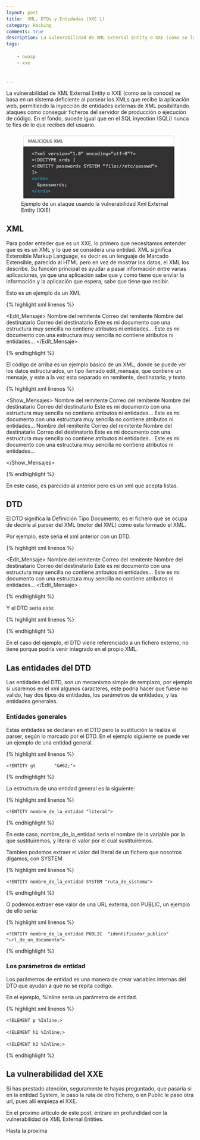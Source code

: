 ```yaml
---
layout: post
title:  XML, DTDs y Entidades (XXE 1)
category: Hacking
comments: true
description: La vulnerabilidad de XML External Entity o XXE (como se la conoce) se basa en un sistema deficiente al parsear los XMLs que recibe la aplicación web, permitiendo la inyección de entidades externas de XML posibilitando ataques como conseguir ficheros del servidor de producción o ejecución de código. En el fondo, sucede igual que en el SQL inyection (SQLi) nunca te fíes de lo que recibes del usuario.
tags:   

    - owasp
    - xxe
    

---
```


La vulnerabilidad de XML External Entity o XXE (como se la conoce) se basa en un sistema deficiente al parsear los XMLs que recibe la aplicación web, permitiendo la inyección de entidades externas de XML posibilitando ataques como conseguir ficheros del servidor de producción o ejecución de código. En el fondo, sucede igual que en el SQL inyection (SQLi) nunca te fíes de lo que recibes del usuario.

<figure>
<img alt="Ejemplo de un ataque usando la vulnerabilidad Xml External Entity (XXE)" class="img img-responsive" src="/resources/images/xxe_ejemplo_xml_external_entitity.jpg"/>
<figcaption>
Ejemplo de un ataque usando la vulnerabilidad Xml External Entity (XXE)
</figcaption>
</figure>

## XML

Para poder enteder que es un XXE, lo primero que necesitamos entender que es es un XML y lo que se considera una entidad. XML significa Extensible Markup Language, es decir es un lenguaje de Marcado Extensible, parecido al HTML pero en vez de mostrar los datos, el XML los describe. Su función principal es ayudar a pasar información entre varias aplicaciones, ya que una aplicación sabe que y como tiene que enviar la información y la aplicación que espera, sabe que tiene que recibir.

Esto es un ejemplo de un XML

{% highlight xml linenos %}

<?xml version="1.0" encoding="UTF-8" ?>
<Edit_Mensaje>
     <Mensaje>
          <Remitente>
               <Nombre>Nombre del remitente</Nombre>
               <Mail> Correo del remitente </Mail>
          </Remitente>
          <Destinatario>
               <Nombre>Nombre del destinatario</Nombre>
               <Mail>Correo del destinatario</Mail>
          </Destinatario>
          <Texto>
               <Asunto>
                    Este es mi documento con una estructura muy sencilla 
                    no contiene atributos ni entidades...
               </Asunto>
               <Parrafo>
                    Este es mi documento con una estructura muy sencilla 
                    no contiene atributos ni entidades...
               </Parrafo>
          </Texto>
     </Mensaje>
</Edit_Mensaje>

{% endhighlight %}

El código de arriba es un ejemplo básico de un XML, donde se puede ver los datos estructurados, un tipo llamado edit_mensaje, que contiene un mensaje, y este a la vez esta separado en remitente, destinatario, y texto.

{% highlight xml linenos %}

<?xml version="1.0" encoding="UTF-8" ?>
<Show_Mensajes>
     <Mensaje>
          <Remitente>
               <Nombre>Nombre del remitente</Nombre>
               <Mail> Correo del remitente </Mail>
          </Remitente>
          <Destinatario>
               <Nombre>Nombre del destinatario</Nombre>
               <Mail>Correo del destinatario</Mail>
          </Destinatario>
          <Texto>
               <Asunto>
                    Este es mi documento con una estructura muy sencilla 
                    no contiene atributos ni entidades...
               </Asunto>
               <Parrafo>
                    Este es mi documento con una estructura muy sencilla 
                    no contiene atributos ni entidades...
               </Parrafo>
          </Texto>
     </Mensaje>
     <Mensaje>
          <Remitente>
               <Nombre>Nombre del remitente</Nombre>
               <Mail> Correo del remitente </Mail>
          </Remitente>
          <Destinatario>
               <Nombre>Nombre del destinatario</Nombre>
               <Mail>Correo del destinatario</Mail>
          </Destinatario>
          <Texto>
               <Asunto>
                    Este es mi documento con una estructura muy sencilla 
                    no contiene atributos ni entidades...
               </Asunto>
               <Parrafo>
                    Este es mi documento con una estructura muy sencilla 
                    no contiene atributos ni entidades...
               </Parrafo>
          </Texto>
     </Mensaje>

</Show_Mensajes>

{% endhighlight %}

En este caso, es parecido al anterior pero es un xml que acepta listas.

## DTD


El DTD significa la Definición Tipo Documento, es el fichero que se ocupa de decirle al parser del XML (motor del XML) como esta formado el XML.

Por ejemplo, este seria el xml anterior con un DTD.

{% highlight xml linenos %}

<?xml version="1.0" encoding="UTF-8" ?>
<!DOCTYPE Edit_Mensaje SYSTEM "Edit_Mensaje.dtd">
<Edit_Mensaje>
     <Mensaje>
          <Remitente>
               <Nombre>Nombre del remitente</Nombre>
               <Mail> Correo del remitente </Mail>
          </Remitente>
          <Destinatario>
               <Nombre>Nombre del destinatario</Nombre>
               <Mail>Correo del destinatario</Mail>
          </Destinatario>
          <Texto>
               <Asunto>
                    Este es mi documento con una estructura muy sencilla 
                    no contiene atributos ni entidades...
               </Asunto>
               <Parrafo>
                    Este es mi documento con una estructura muy sencilla 
                    no contiene atributos ni entidades...
               </Parrafo>
          </Texto>
     </Mensaje>
</Edit_Mensaje>

{% endhighlight %}

Y el DTD seria este:

{% highlight xml linenos %}

<?xml version="1.0" encoding="ISO-8859-1" ?>
<!-- Este es el DTD de Edit_Mensaje -->

<!ELEMENT Mensaje (Remitente, Destinatario, Texto)*>
<!ELEMENT Remitente (Nombre, Mail)>
<!ELEMENT Nombre (#PCDATA)>
<!ELEMENT Mail (#PCDATA)>
<!ELEMENT Destinatario (Nombre, Mail)>
<!ELEMENT Nombre (#PCDATA)>
<!ELEMENT Mail (#PCDATA)>
<!ELEMENT Texto (Asunto, Parrafo)>
<!ELEMENT Asunto (#PCDATA)>
<!ELEMENT Parrafo (#PCDATA)>

{% endhighlight %}

En el caso del ejemplo, el DTD viene referenciado a un fichero externo, no tiene porque podría venir integrado en el propio XML.

## Las entidades del DTD

Las entidades del DTD, son un mecanismo simple de remplazo, por ejemplo si usaremos en el xml algunos caracteres, este podria hacer que fuese no valido, hay dos tipos de entidades, los parámetros de entidades, y las entidades generales.

### Entidades generales

Estas entidades se declaran en el DTD pero la sustitución la realiza el parser, según lo marcado por el DTD. En el ejemplo siguiente se puede ver un ejemplo de una entidad general.

{% highlight xml linenos %}

    <!ENTITY gt       "&#62;"> 

{% endhighlight %}

La estructura de una entidad general es la siguiente:

{% highlight xml linenos %}

    <!ENTITY nombre_de_la_entidad "literal">

{% endhighlight %}

En este caso, nombre_de_la_entidad seria el nombre de la variable por la que sustituiremos, y literal el valor por el cual sustituiremos.

Tambien podemos extraer el valor del literal de un fichero que nosotros digamos, con SYSTEM

{% highlight xml linenos %}

    <!ENTITY nombre_de_la_entidad SYSTEM "ruta_de_sistema">

{% endhighlight %}


O podemos extraer ese valor de una URL externa, con PUBLIC, un ejemplo de ello seria:

{% highlight xml linenos %}

    <!ENTITY nombre_de_la_entidad PUBLIC  "identificador_publico" "url_de_un_documento">

{% endhighlight %}

### Los parámetros de entidad

Los parámetros de entidad es una manera de crear variables internas del DTD que ayudan a que no se repita codigo.

En el ejemplo, %Inline seria un parámetro de entidad.

{% highlight xml linenos %}

 <!ENTITY % Inline "(#PCDATA | a | br | span | bdo | map | object | 
                        img | tt | i | b | big | small | em | strong | dfn | 
                        code | q | samp | kbd | var | cite | abbr | acronym | 
                        sub | sup | input | select | textarea | label | 
                        button | ins | del | script)*">        
            
    <!ELEMENT p %Inline;>
    
    <!ELEMENT h1 %Inline;>
    
    <!ELEMENT h2 %Inline;>

{% endhighlight %}


## La vulnerabilidad del XXE

Si has prestado atención, seguramente te hayas preguntado, que pasaría si en la entidad System, le paso la ruta de otro fichero, o en Public le paso otra url, pues allí empieza el XXE. 

En el proximo articulo de este post, entrare en profundidad con la vulnerabilidad de XML External Entities.

Hasta la proxima